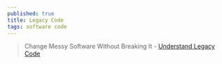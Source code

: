 ```yaml
---
published: true
title: Legacy Code
tags: software code
---
```

> Change Messy Software Without Breaking It - [Understand
Legacy Code](https://understandlegacycode.com/)
